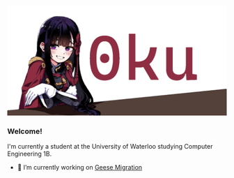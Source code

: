 
![](0kuBanner_Animated_3.gif)
### Welcome!
I'm currently a student at the University of Waterloo studying Computer Engineering 1B.  
- 🔭 I’m currently working on [Geese Migration](https://github.com/Abdullah9340/Geese-Migration)
<!--
**0ku/0ku** is a ✨ _special_ ✨ repository because its `README.md` (this file) appears on your GitHub profile.

Here are some ideas to get you started:

- 🔭 I’m currently working on ...
- 🌱 I’m currently learning ...
- 👯 I’m looking to collaborate on ...
- 🤔 I’m looking for help with ...
- 💬 Ask me about ...
- 📫 How to reach me: ...
- 😄 Pronouns: ...
- ⚡ Fun fact: ...
-->

